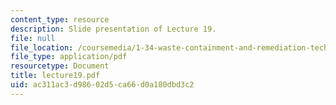 ```yaml
---
content_type: resource
description: Slide presentation of Lecture 19.
file: null
file_location: /coursemedia/1-34-waste-containment-and-remediation-technology-spring-2004/ac311ac3d98602d5ca66d0a180dbd3c2_lecture19.pdf
file_type: application/pdf
resourcetype: Document
title: lecture19.pdf
uid: ac311ac3-d986-02d5-ca66-d0a180dbd3c2
---
```

